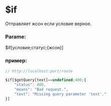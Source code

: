 # $if
Отправляет жсон если условие верное.

### Parame:
$if[условие;статус;{жсон}]
### пример:
```js
// http://localhost:port/route

$if[$getQuery[text]==undefined;400;{
    "status": 400,
    "means": "Bad request.",
    "text": "Missing query parameter 'text'."
}]
```
